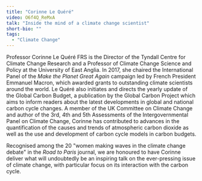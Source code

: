 ```yaml
---
title: "Corinne Le Quéré"
video: O6f4Q_ReMxA
talk: "Inside the mind of a climate change scientist"
short-bio: ""
tags:
  - "Climate Change"
---
```


Professor Corinne Le Quéré FRS is the Director of the Tyndall Centre for Climate Change Research and a Professor of Climate Change Science and Policy at the University of East Anglia. In 2017, she chaired the International Panel of the *Make the Planet Great Again* campaign led by French President Emmanuel Macron, which awarded grants to outstanding climate scientists around the world. Le Quéré also initiates and directs the yearly update of the Global Carbon Budget, a publication by the Global Carbon Project which aims to inform readers about the latest developments in global and national carbon cycle changes. A member of the UK Committee on Climate Change and author of the 3rd, 4th and 5th Assessments of the Intergovernmental Panel on Climate Change, Corinne has contributed to advances in the quantification of the causes and trends of atmospheric carbon dioxide as well as the use and development of carbon cycle models in carbon budgets.

Recognised among the 20 "women making waves in the climate change debate" in the *Road to Paris* journal, we are honoured to have Corinne deliver what will undoubtedly be an inspiring talk on the ever-pressing issue of climate change, with particular focus on its interaction with the carbon cycle.
